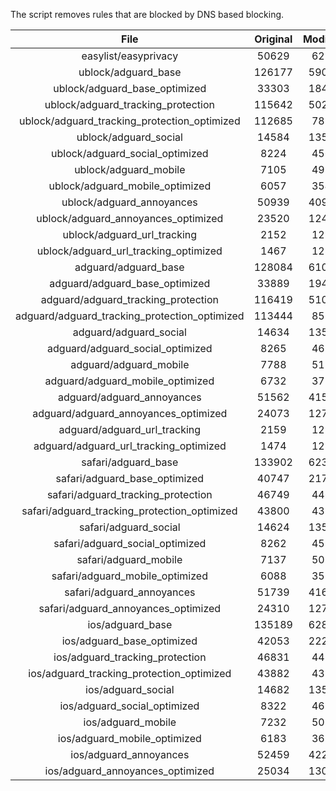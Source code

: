 The script removes rules that are blocked by DNS based blocking.


| File | Original | Modified |
|:----:|:-----:|:-----:|
| easylist/easyprivacy | 50629 | 6277 |
| ublock/adguard_base | 126177 | 59051 |
| ublock/adguard_base_optimized | 33303 | 18457 |
| ublock/adguard_tracking_protection | 115642 | 50285 |
| ublock/adguard_tracking_protection_optimized | 112685 | 7853 |
| ublock/adguard_social | 14584 | 13514 |
| ublock/adguard_social_optimized | 8224 | 4567 |
| ublock/adguard_mobile | 7105 | 4972 |
| ublock/adguard_mobile_optimized | 6057 | 3545 |
| ublock/adguard_annoyances | 50939 | 40940 |
| ublock/adguard_annoyances_optimized | 23520 | 12413 |
| ublock/adguard_url_tracking | 2152 | 1283 |
| ublock/adguard_url_tracking_optimized | 1467 | 1280 |
| adguard/adguard_base | 128084 | 61024 |
| adguard/adguard_base_optimized | 33889 | 19470 |
| adguard/adguard_tracking_protection | 116419 | 51004 |
| adguard/adguard_tracking_protection_optimized | 113444 | 8559 |
| adguard/adguard_social | 14634 | 13571 |
| adguard/adguard_social_optimized | 8265 | 4610 |
| adguard/adguard_mobile | 7788 | 5150 |
| adguard/adguard_mobile_optimized | 6732 | 3716 |
| adguard/adguard_annoyances | 51562 | 41503 |
| adguard/adguard_annoyances_optimized | 24073 | 12716 |
| adguard/adguard_url_tracking | 2159 | 1290 |
| adguard/adguard_url_tracking_optimized | 1474 | 1287 |
| safari/adguard_base | 133902 | 62307 |
| safari/adguard_base_optimized | 40747 | 21731 |
| safari/adguard_tracking_protection | 46749 | 4466 |
| safari/adguard_tracking_protection_optimized | 43800 | 4322 |
| safari/adguard_social | 14624 | 13555 |
| safari/adguard_social_optimized | 8262 | 4597 |
| safari/adguard_mobile | 7137 | 5011 |
| safari/adguard_mobile_optimized | 6088 | 3578 |
| safari/adguard_annoyances | 51739 | 41605 |
| safari/adguard_annoyances_optimized | 24310 | 12795 |
| ios/adguard_base | 135189 | 62812 |
| ios/adguard_base_optimized | 42053 | 22235 |
| ios/adguard_tracking_protection | 46831 | 4473 |
| ios/adguard_tracking_protection_optimized | 43882 | 4329 |
| ios/adguard_social | 14682 | 13587 |
| ios/adguard_social_optimized | 8322 | 4611 |
| ios/adguard_mobile | 7232 | 5054 |
| ios/adguard_mobile_optimized | 6183 | 3618 |
| ios/adguard_annoyances | 52459 | 42214 |
| ios/adguard_annoyances_optimized | 25034 | 13097 |